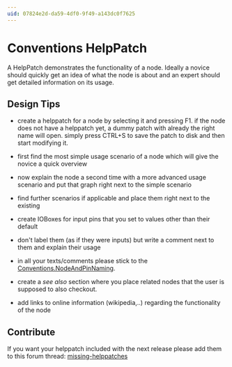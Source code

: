 ```yaml
---
uid: 07824e2d-da59-4df0-9f49-a143dc0f7625
---
```


# Conventions HelpPatch
A HelpPatch demonstrates the functionality of a node. Ideally a novice should quickly get an idea of what the node is about and an expert should get detailed information on its usage.   

## Design Tips

* create a helppatch for a node by selecting it and pressing F1. if the node does not have a helppatch yet, a dummy patch with already the right name will open. simply press CTRL+S to save the patch to disk and then start modifying it.  

* first find the most simple usage scenario of a node which will give the novice a quick overview  
* now explain the node a second time with a more advanced usage scenario and put that graph right next to the simple scenario  
* find further scenarios if applicable and place them right next to the existing  

* create IOBoxes for input pins that you set to values other than their default  
* don't label them (as if they were inputs) but write a comment next to them and explain their usage  

* in all your texts/comments please stick to the [Conventions.NodeAndPinNaming](xref:db8592a2-03c3-4e8c-a540-d11df5e83078).  
* create a *see also* section where you place related nodes that the user is supposed to also checkout.   
* add links to online information (wikipedia,..) regarding the functionality of the node  

## Contribute
If you want your helppatch included with the next release please add them to this forum thread: <a href="https://discourse.vvvv.org/t/missing-helppatches" class="extURL forum" target="_blank">missing-helppatches</a>